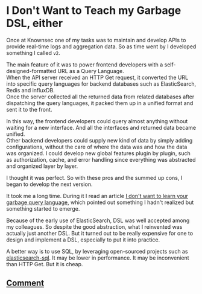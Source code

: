 # I Don't Want to Teach my Garbage DSL, either

Once at Knownsec one of my tasks was to maintain and develop APIs to provide real-time logs and aggregation data. So as time went by I developed something I called `v2`.

The main feature of it was to power frontend developers with a self-designed-formatted URL as a Query Language.  
When the API server received an HTTP Get request, it converted the URL into specific query languages for backend databases such as ElasticSearch, Redis and influxDB.  
Once the server collected all the returned data from related databases after dispatching the query languages, it packed them up in a unified format and sent it to the front.

In this way, the frontend developers could query almost anything without waiting for a new interface. And all the interfaces and returned data became unified.  
Other backend developers could supply new kind of data by simply adding configurations, without the care of where the data was and how the data was organized.
I could develop new global features plugin by plugin, such as authorization, cache, and error handling since everything was abstracted and organized layer by layer.

I thought it was perfect. So with these pros and the summed up cons, I began to develop the next version.

It took me a long time. During it I read an article [I don't want to learn your garbage query language](https://erikbern.com/2018/08/30/i-dont-want-to-learn-your-garbage-query-language.html), which pointed out something I hadn't realized but something started to emerge.

Because of the early use of ElasticSearch, DSL was well accepted among my colleagues. So despite the good abstraction, what I reinvented was actually just another DSL. But it turned out to be really expensive for one to design and implement a DSL, especially to put it into practice.

A better way is to use SQL, by leveraging open-sourced projects such as [elasticsearch-sql](https://github.com/NLPchina/elasticsearch-sql). It may be lower in performance. It may be inconvenient than HTTP Get. But it is cheap.

## [Comment](https://github.com/cf020031308/cf020031308.github.io/issues/14)
